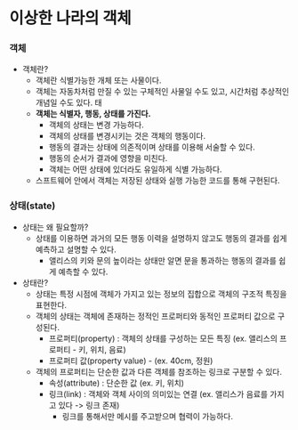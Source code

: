 # 이상한 나라의 객체

### 객체   
- 객체란?
    - 객체란 식별가능한 개체 또는 사물이다.
    - 객체는 자동차처럼 만질 수 있는 구체적인 사물일 수도 있고, 시간처럼 추상적인 개념일 수도 있다. 태
    - **객체는 식별자, 행동, 상태를 가진다.** 
        - 객체의 상태는 변경 가능하다.
        - 객체의 상태를 변경시키는 것은 객체의 행동이다.
        - 행동의 결과는 상태에 의존적이며 상태를 이용해 서술할 수 있다.
        - 행동의 순서가 결과에 영향을 미친다.
        - 객체는 어떤 상태에 있더라도 유일하게 식별 가능하다. 
    - 스프트웨어 안에서 객체는 저장된 상태와 실행 가능한 코드를 통해 구현된다. 

### 상태(state)
- 상태는 왜 필요할까?
    - 상태를 이용하면 과거의 모든 행동 이력을 설명하지 않고도 행동의 결과를 쉽게 예측하고 설명할 수 있다.
        - 앨리스의 키와 문의 높이라는 상태만 알면 문을 통과하는 행동의 결과를 쉽게 예측할 수 있다. 
- 상태란?
    - 상태는 특정 시점에 객체가 가지고 있는 정보의 집합으로 객체의 구조적 특징을 표현한다.
    - 객체의 상태는 객체에 존재하는 정적인 프로퍼티와 동적인 프로퍼티 값으로 구성된다.
        - 프로퍼티(property) : 객체의 상태를 구성하는 모든 특징 (ex. 앨리스의 프로퍼티 - 키, 위치, 음료)
        - 프로퍼티 값(property value) - (ex. 40cm, 정원)
    - 객체의 프로퍼티는 단순한 값과 다른 객체를 참조하는 링크로 구분할 수 있다.
        - 속성(attribute) : 단순한 값 (ex. 키, 위치)
        - 링크(link) : 객체와 객체 사이의 의미있는 연결 (ex. 앨리스가 음료를 가지고 있다 -> 링크 존재)
            - 링크를 통해서만 메시를 주고받으며 협력이 가능하다. 
